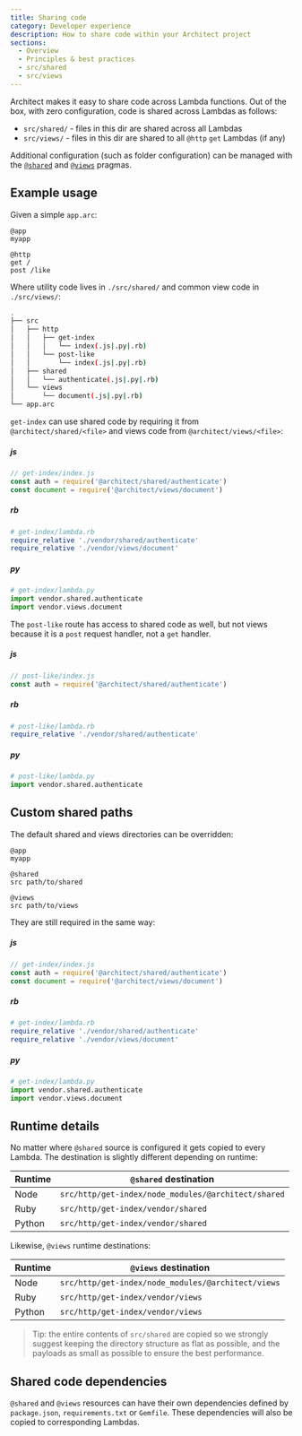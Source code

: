 ```yaml
---
title: Sharing code
category: Developer experience
description: How to share code within your Architect project
sections:
  - Overview
  - Principles & best practices
  - src/shared
  - src/views
---
```


Architect makes it easy to share code across Lambda functions. Out of the box, with zero configuration, code is shared across Lambdas as follows:

- `src/shared/` - files in this dir are shared across all Lambdas
- `src/views/` - files in this dir are shared to all `@http` `get` Lambdas (if any)

Additional configuration (such as folder configuration) can be managed with the [`@shared`](../../reference/project-manifest/shared) and [`@views`](../../reference/project-manifest/views) pragmas.


## Example usage

Given a simple `app.arc`:

```arc
@app
myapp

@http
get /
post /like
```

Where utility code lives in `./src/shared/` and common view code in `./src/views/`:

```bash
.
├── src
│   ├── http
│   │   ├── get-index
│   │   │   └── index(.js|.py|.rb)
│   │   └── post-like
│   │       └── index(.js|.py|.rb)
│   ├── shared
│   │   └── authenticate(.js|.py|.rb)
│   └── views
│       └── document(.js|.py|.rb)
└── app.arc
```

`get-index` can use shared code by requiring it from `@architect/shared/<file>` and views code from `@architect/views/<file>`:

<arc-viewer default-tab=js>
<div slot=contents>

<arc-tab label=js>
<h5>js</h5>
<div slot=content>

```javascript
// get-index/index.js
const auth = require('@architect/shared/authenticate')
const document = require('@architect/views/document')
```

</div>
</arc-tab>

<arc-tab label=rb>
<h5>rb</h5>
<div slot=content>

```ruby
# get-index/lambda.rb
require_relative './vendor/shared/authenticate'
require_relative './vendor/views/document'
```

</div>
</arc-tab>

<arc-tab label=py>
<h5>py</h5>
<div slot=content>

```python
# get-index/lambda.py
import vendor.shared.authenticate
import vendor.views.document
```

</div>
</arc-tab>

</div>
</arc-viewer>

The `post-like` route has access to shared code as well, but not views because it is a `post` request handler, not a `get` handler.

<arc-viewer default-tab=js>
<div slot=contents>

<arc-tab label=js>
<h5>js</h5>
<div slot=content>

```javascript
// post-like/index.js
const auth = require('@architect/shared/authenticate')
```

</div>
</arc-tab>

<arc-tab label=rb>
<h5>rb</h5>
<div slot=content>

```ruby
# post-like/lambda.rb
require_relative './vendor/shared/authenticate'
```

</div>
</arc-tab>

<arc-tab label=py>
<h5>py</h5>
<div slot=content>

```python
# post-like/lambda.py
import vendor.shared.authenticate
```

</div>
</arc-tab>

</div>
</arc-viewer>

## Custom shared paths

The default shared and views directories can be overridden:

```arc
@app
myapp

@shared
src path/to/shared

@views
src path/to/views
```

They are still required in the same way:

<arc-viewer default-tab=js>
<div slot=contents>

<arc-tab label=js>
<h5>js</h5>
<div slot=content>

```javascript
// get-index/index.js
const auth = require('@architect/shared/authenticate')
const document = require('@architect/views/document')
```

</div>
</arc-tab>

<arc-tab label=rb>
<h5>rb</h5>
<div slot=content>

```ruby
# get-index/lambda.rb
require_relative './vendor/shared/authenticate'
require_relative './vendor/views/document'
```

</div>
</arc-tab>

<arc-tab label=py>
<h5>py</h5>
<div slot=content>

```python
# get-index/lambda.py
import vendor.shared.authenticate
import vendor.views.document
```

</div>
</arc-tab>

</div>
</arc-viewer>

## Runtime details

No matter where `@shared` source is configured it gets copied to every Lambda. The destination is slightly different depending on runtime:

| Runtime | `@shared` destination |
| --- | --- |
| Node | `src/http/get-index/node_modules/@architect/shared` |
| Ruby | `src/http/get-index/vendor/shared` |
| Python | `src/http/get-index/vendor/shared` |

Likewise, `@views` runtime destinations:

| Runtime | `@views` destination |
| --- | --- |
| Node | `src/http/get-index/node_modules/@architect/views` |
| Ruby | `src/http/get-index/vendor/views` |
| Python | `src/http/get-index/vendor/views` |

> Tip: the entire contents of `src/shared` are copied so we strongly suggest keeping the directory structure as flat as possible, and the payloads as small as possible to ensure the best performance.

## Shared code dependencies

`@shared` and `@views` resources can have their own dependencies defined by `package.json`, `requirements.txt` or `Gemfile`. These dependencies will also be copied to corresponding Lambdas.
